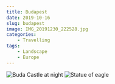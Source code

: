```yaml
---
title: Budapest
date: 2019-10-16
slug: budapest
image: IMG_20191230_222528.jpg
categories:
    - Travelling
tags:
    - Landscape
    - Europe
---
```

![Buda Castle at night](IMG_20191230_222528.jpg)
![Statue of eagle](IMG_20191231_090950.jpg)  
